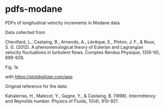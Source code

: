 # pdfs-modane
PDFs of longitudinal velocity increments in Modane data

Data collected from

Chevillard, L., Castaing, B., Arneodo, A., Lévêque, E., Pinton, J. F., & Roux, S. G. (2012). A phenomenological theory of Eulerian and Lagrangian velocity fluctuations in turbulent flows. Comptes Rendus Physique, 13(9-10), 899-928.

Fig. 1a

with https://plotdigitizer.com/app

Original reference for the data:

Kahalerras, H., Malecot, Y., Gagne, Y., & Castaing, B. (1998). Intermittency and Reynolds number. Physics of Fluids, 10(4), 910-921.

